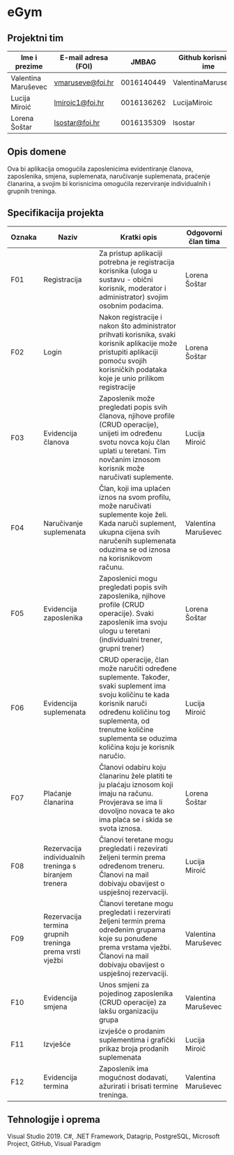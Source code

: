 # eGym

## Projektni tim

Ime i prezime | E-mail adresa (FOI) | JMBAG | Github korisničko ime
------------  | ------------------- | ----- | ---------------------
Valentina Maruševec | vmaruseve@foi.hr | 0016140449 | ValentinaMarusevec1
Lucija Miroić | lmiroic1@foi.hr | 0016136262 | LucijaMiroic
Lorena Šoštar | lsostar@foi.hr | 0016135309  | lsostar

## Opis domene
Ova bi aplikacija omogućila zaposlenicima evidentiranje članova, zaposlenika, smjena, suplemenata, naručivanje suplemenata, praćenje članarina, a svojim bi korisnicima omogućila rezerviranje individualnih i grupnih treninga.

## Specifikacija projekta

Oznaka | Naziv | Kratki opis | Odgovorni član tima
------ | ----- | ----------- | -------------------
F01 | Registracija | Za pristup aplikaciji potrebna je registracija korisnika (uloga u sustavu - obični korisnik, moderator i administrator) svojim osobnim podacima.| Lorena Šoštar
F02 | Login | Nakon registracije i nakon što administrator prihvati korisnika, svaki korisnik aplikacije može pristupiti aplikaciji pomoću svojih korisničkih podataka koje je unio prilikom registracije | Lorena Šoštar
F03 | Evidencija članova | Zaposlenik može pregledati popis svih članova, njihove profile (CRUD operacije), unijeti im određenu svotu novca koju član uplati u teretani. Tim novčanim iznosom korisnik može naručivati suplemente. | Lucija Miroić
F04 | Naručivanje suplemenata | Član, koji ima uplaćen iznos na svom profilu, može naručivati suplemente koje želi. Kada naruči suplement, ukupna cijena svih naručenih suplemenata oduzima se od iznosa na korisnikovom računu. | Valentina Maruševec
F05 | Evidencija zaposlenika | Zaposlenici mogu pregledati popis svih zaposlenika, njihove profile (CRUD operacije). Svaki zaposlenik ima svoju ulogu u teretani (individualni trener, grupni trener)| Lorena Šoštar
F06 | Evidencija suplemenata | CRUD operacije, član može naručiti određene suplemente. Također, svaki suplement ima svoju količinu te kada korisnik naruči određenu količinu tog suplementa, od trenutne količine suplementa se oduzima količina koju je korisnik naručio. | Lucija Miroić
F07 | Plaćanje članarina | Članovi odabiru koju članarinu žele platiti te ju plaćaju iznosom koji imaju na računu. Provjerava se ima li dovoljno novaca te ako ima plaća se i skida se svota iznosa. | Lorena Šoštar
F08 | Rezervacija individualnih treninga s biranjem trenera | Članovi teretane mogu pregledati i rezevirati željeni termin prema određenom treneru. Članovi na mail dobivaju obavijest o uspješnoj rezervaciji.  | Lucija Miroić
F09 | Rezervacija termina grupnih treninga prema vrsti vježbi | Članovi teretane mogu pregledati i rezervirati željeni termin prema određenim grupama koje su ponuđene prema vrstama vježbi. Članovi na mail dobivaju obavijest o uspješnoj rezervaciji. | Valentina Maruševec
F10 | Evidencija smjena | Unos smjeni za pojedinog zaposlenika (CRUD operacije) za lakšu organizaciju grupa | Valentina Maruševec
F11 | Izvješće | izvješće o prodanim suplementima i grafički prikaz broja prodanih suplemenata | Lucija Miroić
F12 | Evidencija termina | Zaposlenik ima mogućnost dodavati, ažurirati i brisati termine treninga. | Valentina Maruševec

## Tehnologije i oprema
Visual Studio 2019.
C#,
.NET Framework,
Datagrip, PostgreSQL,
Microsoft Project,
GitHub,
Visual Paradigm
